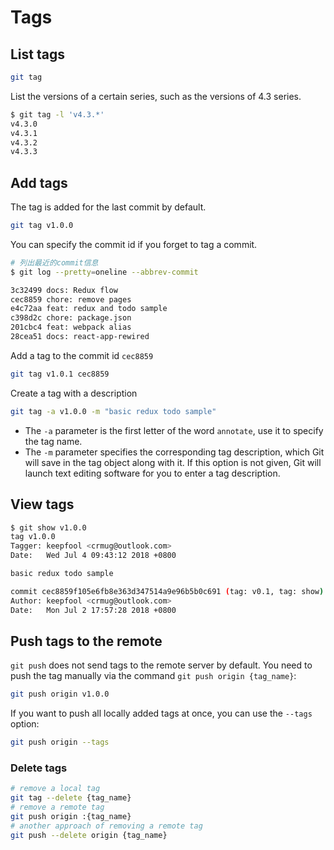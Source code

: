 # Tags

## List tags

```bash
git tag
```

List the versions of a certain series, such as the versions of 4.3 series.

```bash
$ git tag -l 'v4.3.*'
v4.3.0
v4.3.1
v4.3.2
v4.3.3
```

## Add tags

The tag is added for the last commit by default.

```bash
git tag v1.0.0
```

You can specify the commit id if you forget to tag a commit.

```bash
# 列出最近的commit信息
$ git log --pretty=oneline --abbrev-commit

3c32499 docs: Redux flow
cec8859 chore: remove pages
e4c72aa feat: redux and todo sample
c398d2c chore: package.json
201cbc4 feat: webpack alias
28cea51 docs: react-app-rewired
```

Add a tag to the commit id `cec8859`

```bash
git tag v1.0.1 cec8859
```

Create a tag with a description

```bash
git tag -a v1.0.0 -m "basic redux todo sample"
```

- The `-a` parameter is the first letter of the word `annotate`, use it to specify the tag name.
- The `-m` parameter specifies the corresponding tag description, which Git will save in the tag object along with it. If this option is not given, Git will launch text editing software for you to enter a tag description.

## View tags

```bash
$ git show v1.0.0
tag v1.0.0
Tagger: keepfool <crmug@outlook.com>
Date:   Wed Jul 4 09:43:12 2018 +0800

basic redux todo sample

commit cec8859f105e6fb8e363d347514a9e96b5b0c691 (tag: v0.1, tag: show)
Author: keepfool <crmug@outlook.com>
Date:   Mon Jul 2 17:57:28 2018 +0800
```

## Push tags to the remote

`git push` does not send tags to the remote server by default. You need to push the tag manually via the command `git push origin {tag_name}`:

```bash
git push origin v1.0.0
```

If you want to push all locally added tags at once, you can use the `--tags` option:

```bash
git push origin --tags
```

### Delete tags

```bash
# remove a local tag
git tag --delete {tag_name}
# remove a remote tag
git push origin :{tag_name}
# another approach of removing a remote tag
git push --delete origin {tag_name}
